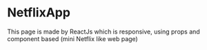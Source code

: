 # NetflixApp
This page is made by ReactJs which is responsive, using props and component based  (mini Netflix like web page)
